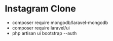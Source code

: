 # Instagram Clone
- composer require mongodb/laravel-mongodb
- composer require laravel/ui
- php artisan ui bootstrap --auth
